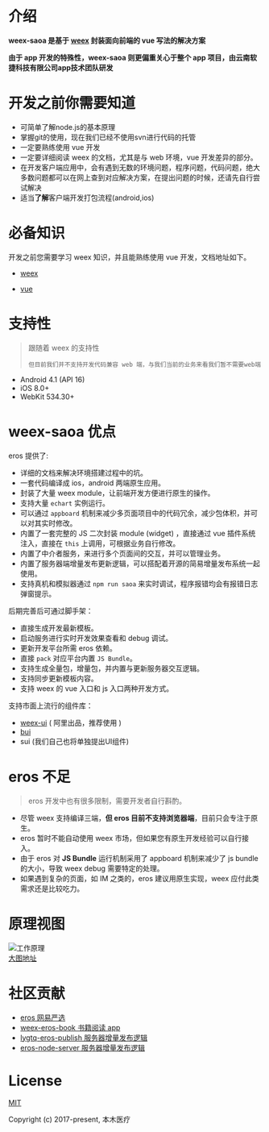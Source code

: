 # 介绍

**weex-saoa 是基于 **[**weex**](https://weex-project.io/cn/)** 封装面向前端的 vue 写法的解决方案**

**由于 app 开发的特殊性，weex-saoa 则更偏重关心于整个 app 项目，由云南软捷科技有限公司app技术团队研发**

# 开发之前你需要知道

* 可简单了解node.js的基本原理
* 掌握git的使用，现在我们已经不使用svn进行代码的托管
* 一定要熟练使用 vue 开发
* 一定要详细阅读 weex 的文档，尤其是与 web 环境，vue 开发差异的部分。
* 在开发客户端应用中，会有遇到无数的环境问题，程序问题，代码问题，绝大多数问题都可以在网上查到对应解决方案，在提出问题的时候，还请先自行尝试解决
* 适当**了解**客户端开发打包流程\(android,ios\)

# 必备知识

开发之前您需要学习 weex 知识，并且能熟练使用 vue 开发，文档地址如下。

* [weex](http://weex.apache.org/cn/guide/)

* [vue](https://cn.vuejs.org/v2/guide/)

# 支持性

> 跟随着 weex 的支持性
>
> `但目前我们并不支持开发代码兼容 web 端，与我们当前的业务来看我们暂不需要web端`

* Android 4.1 \(API 16\)
* iOS 8.0+ 
* WebKit 534.30+ 

# weex-saoa 优点

eros 提供了:

* 详细的文档来解决环境搭建过程中的坑。
* 一套代码编译成 ios，android 两端原生应用。
* 封装了大量 weex module，让前端开发方便进行原生的操作。
* 支持大量 `echart` 实例运行。
* 可以通过 `appboard` 机制来减少多页面项目中的代码冗余，减少包体积，并可以对其实时修改。
* 内置了一套完整的 JS 二次封装 module \(widget\) ，直接通过 vue 插件系统注入，直接在 `this` 上调用，可根据业务自行修改。
* 内置了中介者服务，来进行多个页面间的交互，并可以管理业务。
* 内置了服务器端增量发布更新逻辑，可以搭配着开源的简易增量发布系统一起使用。
* 支持真机和模拟器通过 `npm run saoa` 来实时调试，程序报错均会有报错日志弹窗提示。

后期完善后可通过脚手架：

* 直接生成开发最新模板。
* 启动服务进行实时开发效果查看和 debug 调试。
* 更新开发平台所需 eros 依赖。
* 直接 `pack` 对应平台内置 `JS Bundle`。
* 支持生成全量包，增量包，并内置与更新服务器交互逻辑。
* 支持同步更新模板内容。
* 支持 weex 的 vue 入口和 js 入口两种开发方式。

支持市面上流行的组件库：

* [weex-ui](https://github.com/alibaba/weex-ui) \( 阿里出品，推荐使用 \)
* [bui](https://github.com/bingo-oss/bui-weex)
* sui \(我们自己也将单独提出UI组件\)

# eros 不足

> eros 开发中也有很多限制，需要开发者自行斟酌。

* 尽管 weex 支持编译三端，**但 eros 目前不支持浏览器端**，目前只会专注于原生。
* eros 暂时不能自动使用 weex 市场，但如果您有原生开发经验可以自行接入。
* 由于 eros 对 **JS Bundle** 运行机制采用了 appboard 机制来减少了 js bundle 的大小，导致 weex debug 需要特定的处理。
* 如果遇到复杂的页面，如 IM 之类的，eros 建议用原生实现，weex 应付此类需求还是比较吃力。

# 原理视图

![工作原理](http://on-img.com/chart_image/59c5d743e4b0d34a18d69580.png)  
[大图地址](http://on-img.com/chart_image/59c5d743e4b0d34a18d69580.png)

# 社区贡献

* [eros 网易严选](https://github.com/bmfe/eros-yanxuan-demo-v2)
* [weex-eros-book 书籍阅读 app](https://github.com/wennjie/weex-book)
* [lygtq-eros-publish 服务器增量发布逻辑](https://github.com/hodgevk/lygtq-eros-publish)
* [eros-node-server 服务器增量发布逻辑](https://github.com/shawn-tangsc/eros-node-server)

# License

[MIT](https://opensource.org/licenses/MIT)

Copyright \(c\) 2017-present, 本木医疗

